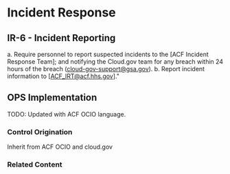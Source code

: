 # Incident Response
## IR-6 - Incident Reporting

a. Require personnel to report suspected incidents to the [ACF Incident Response Team]; and notifying the Cloud.gov team for any breach within 24 hours of the breach (cloud-gov-support@gsa.gov).
b. Report incident information to [ACF_IRT@acf.hhs.gov]."

## OPS Implementation

TODO: Updated with ACF OCIO language.

### Control Origination

Inherit from ACF OCIO and cloud.gov

### Related Content

